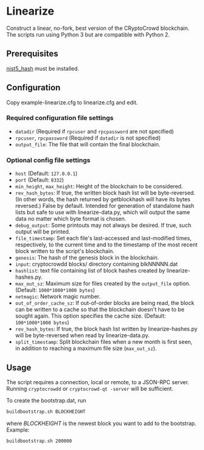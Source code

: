 # Linearize
Construct a linear, no-fork, best version of the CRyptoCrowd blockchain. The scripts
run using Python 3 but are compatible with Python 2.

## Prerequisites

[nist5_hash](https://github.com/cryptocrowd-crypto/nist5_hash) must be installed.

## Configuration

Copy example-linearize.cfg to linearize.cfg and edit.

### Required configuration file settings
* `datadir` (Required if `rpcuser` and `rpcpassword` are not specified)
* `rpcuser`, `rpcpassword` (Required if `datadir` is not specified)
* `output_file`: The file that will contain the final blockchain.

### Optional config file settings
* `host`  (Default: `127.0.0.1`)
* `port`  (Default: `8332`)
* `min_height`, `max_height`: Height of the blockchain to be considered.
* `rev_hash_bytes`: If true, the written block hash list will be byte-reversed. (In other words, the hash returned by getblockhash will have its bytes reversed.) False by default. Intended for generation of standalone hash lists but safe to use with linearize-data.py, which will output the same data no matter which byte format is chosen.
* `debug_output`: Some printouts may not always be desired. If true, such output will be printed.
* `file_timestamp`: Set each file's last-accessed and last-modified times, respectively, to the current time and to the timestamp of the most recent block written to the script's blockchain.
* `genesis`: The hash of the genesis block in the blockchain.
* `input`: cryptocrowdd blocks/ directory containing blkNNNNN.dat
* `hashlist`: text file containing list of block hashes created by linearize-hashes.py.
* `max_out_sz`: Maximum size for files created by the `output_file` option. (Default: `1000*1000*1000 bytes`)
* `netmagic`: Network magic number.
* `out_of_order_cache_sz`: If out-of-order blocks are being read, the block can be written to a cache so that the blockchain doesn't have to be sought again. This option specifies the cache size. (Default: `100*1000*1000 bytes`)
* `rev_hash_bytes`: If true, the block hash list written by linearize-hashes.py will be byte-reversed when read by linearize-data.py.
* `split_timestamp`: Split blockchain files when a new month is first seen, in addition to reaching a maximum 
file size (`max_out_sz`).

## Usage

The script requires a connection, local or remote, to a JSON-RPC server. Running `cryptocrowdd` or `cryptocrowd-qt -server` will be sufficient.

To create the bootstrap.dat, run

``` bash
buildbootstrap.sh BLOCKHEIGHT
```

where _BLOCKHEIGHT_ is the newest block you want to add to the bootstrap. Example:

``` bash
buildbootstrap.sh 200000
```
